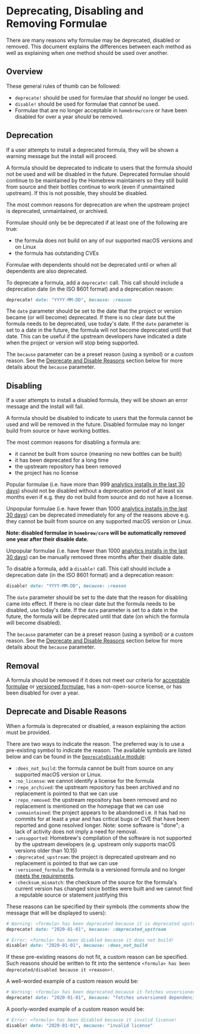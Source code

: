 # Deprecating, Disabling and Removing Formulae

There are many reasons why formulae may be deprecated, disabled or removed. This document explains the differences between each method as well as explaining when one method should be used over another.

## Overview

These general rules of thumb can be followed:

- `deprecate!` should be used for formulae that _should_ no longer be used.
- `disable!` should be used for formulae that _cannot_ be used.
- Formulae that are no longer acceptable in `homebrew/core` or have been disabled for over a year _should_ be removed.

## Deprecation

If a user attempts to install a deprecated formula, they will be shown a warning message but the install will proceed.

A formula should be deprecated to indicate to users that the formula should not be used and will be disabled in the future. Deprecated formulae should continue to be maintained by the Homebrew maintainers so they still build from source and their bottles continue to work (even if unmaintained upstream). If this is not possible, they should be disabled.

The most common reasons for deprecation are when the upstream project is deprecated, unmaintained, or archived.

Formulae should only be be deprecated if at least one of the following are true:

- the formula does not build on any of our supported macOS versions and on Linux
- the formula has outstanding CVEs

Formulae with dependents should not be deprecated until or when all dependents are also deprecated.

To deprecate a formula, add a `deprecate!` call. This call should include a deprecation date (in the ISO 8601 format) and a deprecation reason:

```ruby
deprecate! date: "YYYY-MM-DD", because: :reason
```

The `date` parameter should be set to the date that the project or version became (or will become) deprecated. If there is no clear date but the formula needs to be deprecated, use today's date. If the `date` parameter is set to a date in the future, the formula will not become deprecated until that date. This can be useful if the upstream developers have indicated a date when the project or version will stop being supported.

The `because` parameter can be a preset reason (using a symbol) or a custom reason. See the [Deprecate and Disable Reasons](#deprecate-and-disable-reasons) section below for more details about the `because` parameter.

## Disabling

If a user attempts to install a disabled formula, they will be shown an error message and the install will fail.

A formula should be disabled to indicate to users that the formula cannot be used and will be removed in the future. Disabled formulae may no longer build from source or have working bottles.

The most common reasons for disabling a formula are:

- it cannot be built from source (meaning no new bottles can be built)
- it has been deprecated for a long time
- the upstream repository has been removed
- the project has no license

Popular formulae (i.e. have more than 999 [analytics installs in the last 30 days](https://formulae.brew.sh/analytics/install/30d/)) should not be disabled without a deprecation period of at least six months even if e.g. they do not build from source and do not have a license.

Unpopular formulae (i.e. have fewer than 1000 [analytics installs in the last 30 days](https://formulae.brew.sh/analytics/install/30d/)) can be deprecated immediately for any of the reasons above e.g. they cannot be built from source on any supported macOS version or Linux.

**Note: disabled formulae in `homebrew/core` will be automatically removed one year after their disable date.**

Unpopular formulae (i.e. have fewer than 1000 [analytics installs in the last 30 days](https://formulae.brew.sh/analytics/install/30d/)) can be manually removed three months after their disable date.

To disable a formula, add a `disable!` call. This call should include a deprecation date (in the ISO 8601 format) and a deprecation reason:

```ruby
disable! date: "YYYY-MM-DD", because: :reason
```

The `date` parameter should be set to the date that the reason for disabling came into effect. If there is no clear date but the formula needs to be disabled, use today's date. If the `date` parameter is set to a date in the future, the formula will be deprecated until that date (on which the formula will become disabled).

The `because` parameter can be a preset reason (using a symbol) or a custom reason. See the [Deprecate and Disable Reasons](#deprecate-and-disable-reasons) section below for more details about the `because` parameter.

## Removal

A formula should be removed if it does not meet our criteria for [acceptable formulae](Acceptable-Formulae.md) or [versioned formulae](Versions.md), has a non-open-source license, or has been disabled for over a year.

## Deprecate and Disable Reasons

When a formula is deprecated or disabled, a reason explaining the action must be provided.

There are two ways to indicate the reason. The preferred way is to use a pre-existing symbol to indicate the reason. The available symbols are listed below and can be found in the [`DeprecateDisable` module](https://github.com/Homebrew/brew/blob/master/Library/Homebrew/deprecate_disable.rb):

- `:does_not_build`: the formula cannot be built from source on any supported macOS version or Linux.
- `:no_license`: we cannot identify a license for the formula
- `:repo_archived`: the upstream repository has been archived and no replacement is pointed to that we can use
- `:repo_removed`: the upstream repository has been removed and no replacement is mentioned on the homepage that we can use
- `:unmaintained`: the project appears to be abandoned i.e. it has had no commits for at least a year and has critical bugs or CVE that have been reported and gone resolved longer. Note: some software is "done"; a lack of activity does not imply a need for removal.
- `:unsupported`: Homebrew's compilation of the software is not supported by the upstream developers (e.g. upstream only supports macOS versions older than 10.15)
- `:deprecated_upstream`: the project is deprecated upstream and no replacement is pointed to that we can use
- `:versioned_formula`: the formula is a versioned formula and no longer [meets the requirements](Versions.md).
- `:checksum_mismatch`: the checksum of the source for the formula's current version has changed since bottles were built and we cannot find a reputable source or statement justifying this

These reasons can be specified by their symbols (the comments show the message that will be displayed to users):

```ruby
# Warning: <formula> has been deprecated because it is deprecated upstream!
deprecate! date: "2020-01-01", because: :deprecated_upstream
```

```ruby
# Error: <formula> has been disabled because it does not build!
disable! date: "2020-01-01", because: :does_not_build
```

If these pre-existing reasons do not fit, a custom reason can be specified. Such reasons should be written to fit into the sentence `<formula> has been deprecated/disabled because it <reason>!`.

A well-worded example of a custom reason would be:

```ruby
# Warning: <formula> has been deprecated because it fetches unversioned dependencies at runtime!
deprecate! date: "2020-01-01", because: "fetches unversioned dependencies at runtime"
```

A poorly-worded example of a custom reason would be:

```ruby
# Error: <formula> has been disabled because it invalid license!
disable! date: "2020-01-01", because: "invalid license"
```
